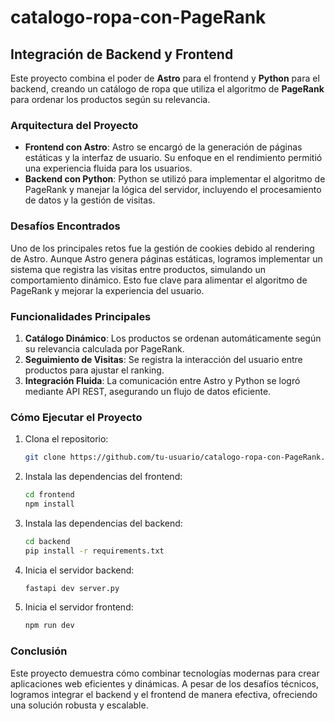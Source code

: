 # catalogo-ropa-con-PageRank
## Integración de Backend y Frontend

Este proyecto combina el poder de **Astro** para el frontend y **Python** para el backend, creando un catálogo de ropa que utiliza el algoritmo de **PageRank** para ordenar los productos según su relevancia.

### Arquitectura del Proyecto

- **Frontend con Astro**: Astro se encargó de la generación de páginas estáticas y la interfaz de usuario. Su enfoque en el rendimiento permitió una experiencia fluida para los usuarios.
- **Backend con Python**: Python se utilizó para implementar el algoritmo de PageRank y manejar la lógica del servidor, incluyendo el procesamiento de datos y la gestión de visitas.

### Desafíos Encontrados

Uno de los principales retos fue la gestión de cookies debido al rendering de Astro. Aunque Astro genera páginas estáticas, logramos implementar un sistema que registra las visitas entre productos, simulando un comportamiento dinámico. Esto fue clave para alimentar el algoritmo de PageRank y mejorar la experiencia del usuario.

### Funcionalidades Principales

1. **Catálogo Dinámico**: Los productos se ordenan automáticamente según su relevancia calculada por PageRank.
2. **Seguimiento de Visitas**: Se registra la interacción del usuario entre productos para ajustar el ranking.
3. **Integración Fluida**: La comunicación entre Astro y Python se logró mediante API REST, asegurando un flujo de datos eficiente.

### Cómo Ejecutar el Proyecto

1. Clona el repositorio:
    ```bash
    git clone https://github.com/tu-usuario/catalogo-ropa-con-PageRank.git
    ```
2. Instala las dependencias del frontend:
    ```bash
    cd frontend
    npm install
    ```
3. Instala las dependencias del backend:
    ```bash
    cd backend
    pip install -r requirements.txt
    ```
4. Inicia el servidor backend:
    ```bash
    fastapi dev server.py
    ```
5. Inicia el servidor frontend:
    ```bash
    npm run dev
    ```

### Conclusión

Este proyecto demuestra cómo combinar tecnologías modernas para crear aplicaciones web eficientes y dinámicas. A pesar de los desafíos técnicos, logramos integrar el backend y el frontend de manera efectiva, ofreciendo una solución robusta y escalable.
